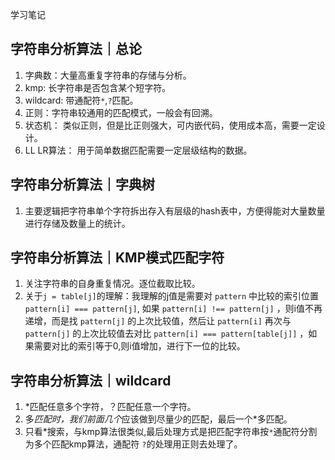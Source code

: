 学习笔记
## 字符串分析算法｜总论
1. 字典数：大量高重复字符串的存储与分析。  
2. kmp: 长字符串是否包含某个短字符。
3. wildcard: 带通配符`*`,`?`匹配。
4. 正则：字符串较通用的匹配模式，一般会有回溯。  
5. 状态机： 类似正则，但是比正则强大，可内嵌代码，使用成本高，需要一定设计。
6. LL LR算法： 用于简单数据匹配需要一定层级结构的数据。
## 字符串分析算法｜字典树
1. 主要逻辑把字符串单个字符拆出存入有层级的hash表中，方便得能对大量数量进行存储及数量上的统计。
## 字符串分析算法｜KMP模式匹配字符
1. 关注字符串的自身重复情况。逐位截取比较。
2. 关于`j = table[j]`的理解：我理解的j值是需要对 `pattern` 中比较的索引位置 `pattern[i] === pattern[j]`,
如果 `pattern[i] !== pattern[j]` ，则i值不再递增，而是找 `pattern[j]` 的上次比较值，然后让 `pattern[i]` 再次与
`pattern[j]` 的上次比较值去对比 `pattern[i] === pattern[table[j]]` ，如果需要对比的索引等于0,则i值增加，进行下一位的比较。
## 字符串分析算法｜wildcard
1. *匹配任意多个字符，？匹配任意一个字符。
2. 多*匹配时，我们前面几个*应该做到尽量少的匹配，最后一个*多匹配。
3. 只看*搜索，与kmp算法很类似,最后处理方式是把匹配字符串按`*`通配符分割为多个匹配kmp算法，通配符 `?`的处理用正则去处理了。